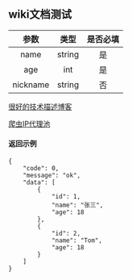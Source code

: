 ## wiki文档测试

|参数|类型|是否必填|
|:-:|:-:|:-:|
|name|string|是|
|age|int|是|
|nickname|string|否|

[很好的技术描述博客](https://upliu.net/)

[爬虫IP代理池](https://github.com/jhao104/proxy_pool)

#### 返回示例
```
{
    "code": 0,
    "message": "ok",
    "data": [
        {
            "id": 1,
            "name": "张三",
            "age": 18
        },
        {
            "id": 2,
            "name": "Tom",
            "age": 18
        }
    ]
}
```

